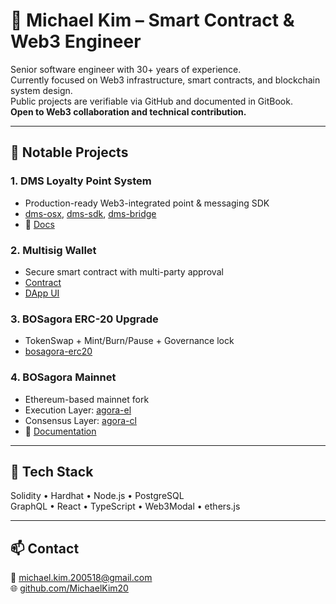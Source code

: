 # 👋 Michael Kim – Smart Contract & Web3 Engineer

Senior software engineer with 30+ years of experience.  
Currently focused on Web3 infrastructure, smart contracts, and blockchain system design.  
Public projects are verifiable via GitHub and documented in GitBook.  
**Open to Web3 collaboration and technical contribution.**

---

## 🔧 Notable Projects

### 1. DMS Loyalty Point System
- Production-ready Web3-integrated point & messaging SDK  
- [dms-osx](https://github.com/bosagora/dms-osx), [dms-sdk](https://github.com/bosagora/dms-sdk), [dms-bridge](https://github.com/bosagora/dms-bridge)  
- 📘 [Docs](https://kioscoin.gitbook.io/kios-coin-docs-english)

### 2. Multisig Wallet
- Secure smart contract with multi-party approval  
- [Contract](https://github.com/bosagora/multisig-wallet)  
- [DApp UI](https://github.com/bosagora/multisig-wallet-app)
    
### 3. BOSagora ERC-20 Upgrade
- TokenSwap + Mint/Burn/Pause + Governance lock  
- [bosagora-erc20](https://github.com/bosagora/bosagora-erc20)

### 4. BOSagora Mainnet
- Ethereum-based mainnet fork  
- Execution Layer: [agora-el](https://github.com/bosagora/agora-el)  
- Consensus Layer: [agora-cl](https://github.com/bosagora/agora-cl)  
- 📘 [Documentation](https://docs.bosagora.org/en)

---

## 💼 Tech Stack
Solidity • Hardhat • Node.js • PostgreSQL  
GraphQL • React • TypeScript • Web3Modal • ethers.js

---

## 📫 Contact
📧 [michael.kim.200518@gmail.com](mailto:michael.kim.200518@gmail.com)  
🌐 [github.com/MichaelKim20](https://github.com/MichaelKim20)
